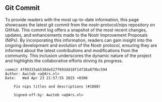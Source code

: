 ## Git Commit
To provide readers with the most up-to-date information, this page showcases the latest git commit from the nostr-protocol/nips repository on GitHub. This commit log offers a snapshot of the most recent changes, updates, and enhancements made to the Nostr Improvement Proposals (NIPs). By incorporating this information, readers can gain insight into the ongoing development and evolution of the Nostr protocol, ensuring they are informed about the latest contributions and modifications from the community. This inclusion underscores the dynamic nature of the project and highlights the collaborative efforts driving its progress.

```shell
commit 4f09333ab538de527f693dd18f14726a879bc594
Author: Awiteb <a@4rs.nl>
Date:   Wed Apr 23 21:57:55 2025 +0300

    Fix nips titles and descriptions (#1888)
    
    Signed-off-by: Awiteb <a@4rs.nl>
```

